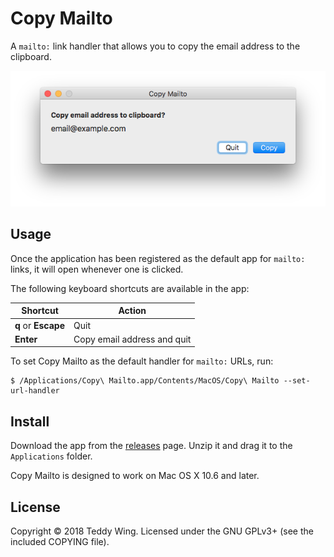 Copy Mailto
===========

A `mailto:` link handler that allows you to copy the email address to the
clipboard.

![Screenshot](screenshot.png)


## Usage
Once the application has been registered as the default app for `mailto:` links,
it will open whenever one is clicked.

The following keyboard shortcuts are available in the app:

| Shortcut            | Action                      |
|---------------------|-----------------------------|
| **q** or **Escape** | Quit                        |
|      **Enter**      | Copy email address and quit |

To set Copy Mailto as the default handler for `mailto:` URLs, run:

	$ /Applications/Copy\ Mailto.app/Contents/MacOS/Copy\ Mailto --set-url-handler


## Install
Download the app from the [releases][1] page. Unzip it and drag it to the
`Applications` folder.

Copy Mailto is designed to work on Mac OS X 10.6 and later.


## License
Copyright © 2018 Teddy Wing. Licensed under the GNU GPLv3+ (see the included
COPYING file).


[1]: https://github.com/teddywing/Copy-Mailto/releases
